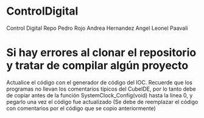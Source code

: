 # ControlDigital
Control Digital Repo Pedro Rojo Andrea Hernandez Angel Leonel Paavali

# Si hay errores al clonar el repositorio y tratar de compilar algún proyecto
Actualice el código con el generador de código del IOC.
Recuerde que los programas no llevan los comentarios típicos del CubeIDE, por lo tanto
debe de copiar antes de la función SystemClock_Config(void) hasta la linea 0, y pegarlo una vez el código fue actualizado
(Se debe de reemplazar el código con comentarios por el código que se copio anteriormente)



